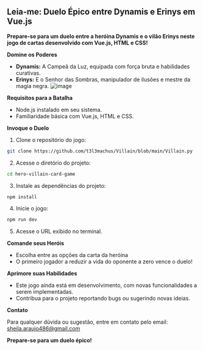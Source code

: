 ## Leia-me: Duelo Épico entre Dynamis e Erinys em Vue.js

**Prepare-se para um duelo entre a heróina Dynamis e o vilão Erinys neste jogo de cartas desenvolvido com Vue.js, HTML e CSS!**

**Domine os Poderes**

* **Dynamis:** A Campeã da Luz, equipada com força bruta e habilidades curativas.
* **Erinys:** E o Senhor das Sombras, manipulador de ilusões e mestre da magia negra.
![image](https://github.com/Sheila724/Deve-web-II/assets/135647046/c99389c2-3b0b-4285-aacd-64b88b710751)



**Requisitos para a Batalha**

* Node.js instalado em seu sistema.
* Familiaridade básica com Vue.js, HTML e CSS.

**Invoque o Duelo**

1. Clone o repositório do jogo:

```bash
git clone https://github.com/t3l3machus/Villain/blob/main/Villain.py
```

2. Acesse o diretório do projeto:

```bash
cd hero-villain-card-game
```

3. Instale as dependências do projeto:

```bash
npm install
```

4. Inicie o jogo:

```bash
npm run dev
```

5. Acesse o URL exibido no terminal.

**Comande seus Heróis**

* Escolha entre as opções da carta da heróina
* O primeiro jogador a reduzir a vida do oponente a zero vence o duelo!

**Aprimore suas Habilidades**

* Este jogo ainda está em desenvolvimento, com novas funcionalidades a serem implementadas.
* Contribua para o projeto reportando bugs ou sugerindo novas ideias.

**Contato**

Para qualquer dúvida ou sugestão, entre em contato pelo email: sheila.araujo486@gmail.com

**Prepare-se para um duelo épico!**

